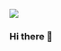 <a href="https://kihyun1998.github.io/" target="_blank"><img src="https://img.shields.io/badge/Blog-181717?style=flat-square&logo=github&logoColor=white"/></a>

### Hi there 👋

<!--
**kihyun1998/kihyun1998** is a ✨ _special_ ✨ repository because its `README.md` (this file) appears on your GitHub profile.

Here are some ideas to get you started:

- 🔭 I’m currently working on ...
- 🌱 I’m currently learning ...
- 👯 I’m looking to collaborate on ...
- 🤔 I’m looking for help with ...
- 💬 Ask me about ...
- 📫 How to reach me: ...
- 😄 Pronouns: ...
- ⚡ Fun fact: ...
-->
